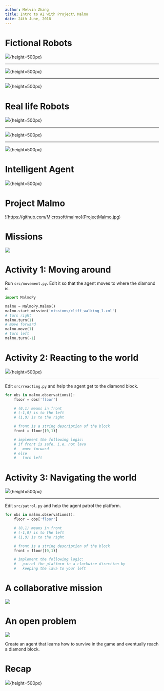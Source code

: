 ```yaml
---
author: Melvin Zhang
title: Intro to AI with Project\ Malmo
date: 24th June, 2018
---
```


# Fictional Robots

![](r2d2.jpg){height=500px}

---

![](david.jpg){height=500px}

---

![](rosie.jpg){height=500px}


# Real life Robots


![](kofu.jpg){height=500px}

---

![](cleaner.jpg){height=500px}

---

![](agv.jpg){height=500px}


# Intelligent Agent

![](control.jpg){height=500px}

# Project Malmo

![https://github.com/Microsoft/malmo](ProjectMalmo.jpg)

# Missions

![](malmo.gif)

# Activity 1: Moving around

Run `src/movement.py`. Edit it so that the agent moves to where the diamond is.
```python
import MalmoPy

malmo = MalmoPy.Malmo()
malmo.start_mission('missions/cliff_walking_1.xml')
# turn right
malmo.turn(1)
# move forward
malmo.move(1)
# turn left
malmo.turn(-1)
```

# Activity 2: Reacting to the world


![](control.jpg){height=500px}

---

Edit `src/reacting.py` and help the agent get to the diamond block.

```python
for obs in malmo.observations():
    floor = obs['floor']

    # (0,1) means in front
    # (-1,0) is to the left
    # (1,0) is to the right

    # front is a string description of the block
    front = floor[(0,1)]

    # implement the following logic:
    # if front is safe, i.e. not lava
    #   move forward
    # else
    #   turn left
```

# Activity 3: Navigating the world

![](patrol.png){height=500px}

---

Edit `src/patrol.py` and help the agent patrol the platform.

```python
for obs in malmo.observations():
    floor = obs['floor']

    # (0,1) means in front
    # (-1,0) is to the left
    # (1,0) is to the right

    # front is a string description of the block
    front = floor[(0,1)]

    # implement the following logic:
    #   patrol the platform in a clockwise direction by
    #   keeping the lava to your left
```

# A collaborative mission

![](collab-task.png)

# An open problem

![](survive.png)

Create an agent that learns how to survive in the game and eventually reach a diamond block.

# Recap

![](control.jpg){height=500px}
